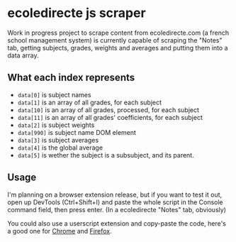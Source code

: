 # ecoledirecte js scraper
Work in progress project to scrape content from ecoledirecte.com (a french school management system) 
is currently capable of scraping the "Notes" tab, getting subjects, grades, weights and averages and putting them into a data array.
## What each index represents
* `data[0]` is subject names
* `data[1]` is an array of all grades, for each subject
* `data[10]` is an array of all grades, processed, for each subject
* `data[11]` is an array of all grades' coefficients, for each subject
* `data[2]` is subject weights
* `data[990]` is subject name DOM element
* `data[3]` is subject averages
* `data[4]` is the global average
* `data[5]` is wether the subject is a subsubject, and its parent.
## Usage
I'm planning on a browser extension release, but if you want to test it out, open up DevTools (Ctrl+Shift+I) and paste the whole script in the Console command field, then press enter. (In a ecoledirecte "Notes" tab, obviously)

You could also use a userscript extension and copy-paste the code, here's a good one for [Chrome](https://chrome.google.com/webstore/detail/user-javascript-and-css/nbhcbdghjpllgmfilhnhkllmkecfmpld) and [Firefox](https://addons.mozilla.org/fr/firefox/addon/custom-style-script).
